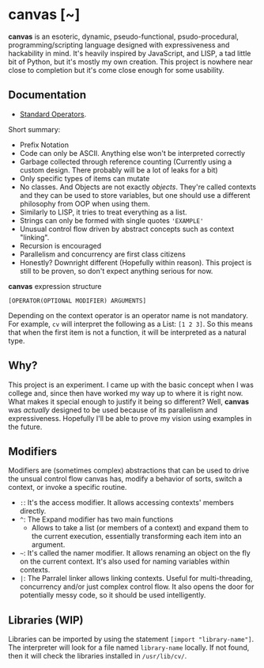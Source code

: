 # canvas [~]

**canvas** is an esoteric, dynamic, pseudo-functional, psudo-procedural, programming/scripting language designed with expressiveness and hackability in mind. It's heavily inspired by JavaScript, and LISP, a tad little bit of Python, but it's mostly my own creation. This project is nowhere near close to completion but it's come close enough for some usability.

## Documentation
- [Standard Operators](./docs/Spec.md).

Short summary:

- Prefix Notation
- Code can only be ASCII. Anything else won't be interpreted correctly
- Garbage collected through reference counting (Currently using a custom design. There probably will be a lot of leaks for a bit)
- Only specific types of items can mutate
- No classes. And Objects are not exactly _objects_. They're called contexts and they can be used to store variables, but one should use a different philosophy from OOP when using them.
- Similarly to LISP, it tries to treat everything as a list.
- Strings can only be formed with single quotes `'EXAMPLE'`
- Unusual control flow driven by abstract concepts such as context "linking".
- Recursion is encouraged
- Parallelism and concurrency are first class citizens
- Honestly? Downright different (Hopefully within reason). This project is still to be proven, so don't expect anything serious for now.

**canvas** expression structure
```
[OPERATOR(OPTIONAL MODIFIER) ARGUMENTS]
```
Depending on the context operator is an operator name is not mandatory. For example, `cv` will interpret the following as a List: `[1 2 3]`. So this means that when the first item is not a function, it will be interpreted as a natural type.

## Why?

This project is an experiment. I came up with the basic concept when I was college and, since then have worked my way up to where it is right now. What makes it special enough to justify it being so different? Well, **canvas** was _actually_ designed to be used because of its parallelism and expressiveness. Hopefully I'll be able to prove my vision using examples in the future.

## Modifiers
Modifiers are (sometimes complex) abstractions that can be used to drive the unsual control flow canvas has, modify a behavior of sorts, switch a context, or invoke a specific routine.
- `:`: It's the access modifier. It allows accessing contexts' members directly.
- `^`: The Expand modifier has two main functions
    - Allows to take a list (or members of a context) and expand them to the current execution, essentially transforming each item into an argument.
- `~`: It's called the namer modifier. It allows renaming an object on the fly on the current context. It's also used for naming variables within contexts.
- `|`: The Parralel linker allows linking contexts. Useful for multi-threading, concurrency and/or just complex control flow. It also opens the door for potentially messy code, so it should be used intelligently.


## Libraries (WIP)
Libraries can be imported by using the statement `[import "library-name"]`. The interpreter will look for a file named `library-name` locally. If not found, then it will check the libraries installed in `/usr/lib/cv/`.